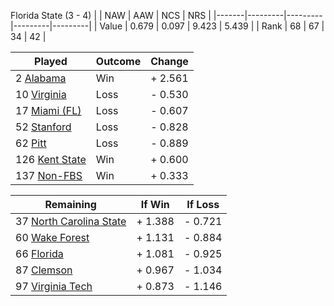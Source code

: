 Florida State (3 - 4)
|       |   NAW   |   AAW   |   NCS   |   NRS   |
|-------|---------|---------|---------|---------|
| Value |   0.679 |   0.097 |   9.423 |   5.439 |
| Rank  |      68 |      67 |      34 |      42 |

| Played                    | Outcome    |  Change  |
|---------------------------|------------|----------|
|   2 [Alabama               ](Alabama.md)| Win        | +  2.561 |
|  10 [Virginia              ](Virginia.md)| Loss       | -  0.530 |
|  17 [Miami (FL)            ](MiamiFL.md)| Loss       | -  0.607 |
|  52 [Stanford              ](Stanford.md)| Loss       | -  0.828 |
|  62 [Pitt                  ](Pitt.md)| Loss       | -  0.889 |
| 126 [Kent State            ](KentState.md)| Win        | +  0.600 |
| 137 [Non-FBS               ](NonFBS.md)| Win        | +  0.333 |

| Remaining                 |  If Win  |  If Loss |
|---------------------------|----------|----------|
|  37 [North Carolina State  ](NorthCarolinaState.md)| +  1.388 | -  0.721 |
|  60 [Wake Forest           ](WakeForest.md)| +  1.131 | -  0.884 |
|  66 [Florida               ](Florida.md)| +  1.081 | -  0.925 |
|  87 [Clemson               ](Clemson.md)| +  0.967 | -  1.034 |
|  97 [Virginia Tech         ](VirginiaTech.md)| +  0.873 | -  1.146 |

